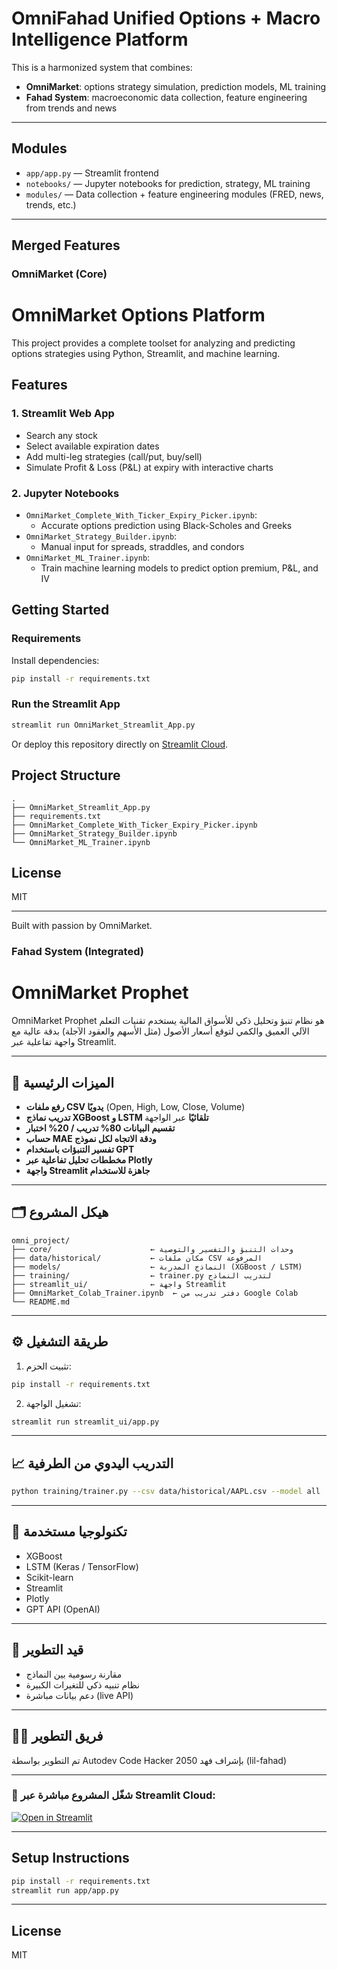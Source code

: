 
# OmniFahad Unified Options + Macro Intelligence Platform

This is a harmonized system that combines:
- **OmniMarket**: options strategy simulation, prediction models, ML training
- **Fahad System**: macroeconomic data collection, feature engineering from trends and news

---

## Modules

- `app/app.py` — Streamlit frontend
- `notebooks/` — Jupyter notebooks for prediction, strategy, ML training
- `modules/` — Data collection + feature engineering modules (FRED, news, trends, etc.)

---

## Merged Features

### OmniMarket (Core)
# OmniMarket Options Platform

This project provides a complete toolset for analyzing and predicting options strategies using Python, Streamlit, and machine learning.

## Features

### 1. Streamlit Web App
- Search any stock
- Select available expiration dates
- Add multi-leg strategies (call/put, buy/sell)
- Simulate Profit & Loss (P&L) at expiry with interactive charts

### 2. Jupyter Notebooks
- `OmniMarket_Complete_With_Ticker_Expiry_Picker.ipynb`:
  - Accurate options prediction using Black-Scholes and Greeks
- `OmniMarket_Strategy_Builder.ipynb`:
  - Manual input for spreads, straddles, and condors
- `OmniMarket_ML_Trainer.ipynb`:
  - Train machine learning models to predict option premium, P&L, and IV

## Getting Started

### Requirements
Install dependencies:
```bash
pip install -r requirements.txt
```

### Run the Streamlit App
```bash
streamlit run OmniMarket_Streamlit_App.py
```

Or deploy this repository directly on [Streamlit Cloud](https://streamlit.io/cloud).

## Project Structure
```
.
├── OmniMarket_Streamlit_App.py
├── requirements.txt
├── OmniMarket_Complete_With_Ticker_Expiry_Picker.ipynb
├── OmniMarket_Strategy_Builder.ipynb
└── OmniMarket_ML_Trainer.ipynb
```

## License
MIT

---

Built with passion by OmniMarket.

### Fahad System (Integrated)
# OmniMarket Prophet

OmniMarket Prophet هو نظام تنبؤ وتحليل ذكي للأسواق المالية يستخدم تقنيات التعلم الآلي العميق والكمي لتوقع أسعار الأصول (مثل الأسهم والعقود الآجلة) بدقة عالية مع واجهة تفاعلية عبر Streamlit.

---

## 🚀 الميزات الرئيسية

- **رفع ملفات CSV يدويًا** (Open, High, Low, Close, Volume)
- **تدريب نماذج XGBoost و LSTM تلقائيًا** عبر الواجهة
- **تقسيم البيانات 80% تدريب / 20% اختبار**
- **حساب MAE ودقة الاتجاه لكل نموذج**
- **تفسير التنبؤات باستخدام GPT**
- **مخططات تحليل تفاعلية عبر Plotly**
- **واجهة Streamlit جاهزة للاستخدام**

---

## 🗂️ هيكل المشروع

```
omni_project/
├── core/                      ← وحدات التنبؤ والتفسير والتوصية
├── data/historical/           ← مكان ملفات CSV المرفوعة
├── models/                    ← النماذج المدربة (XGBoost / LSTM)
├── training/                  ← trainer.py لتدريب النماذج
├── streamlit_ui/              ← واجهة Streamlit
├── OmniMarket_Colab_Trainer.ipynb  ← دفتر تدريب من Google Colab
└── README.md
```

---

## ⚙️ طريقة التشغيل

1. تثبيت الحزم:
```bash
pip install -r requirements.txt
```

2. تشغيل الواجهة:
```bash
streamlit run streamlit_ui/app.py
```

---

## 📈 التدريب اليدوي من الطرفية

```bash
python training/trainer.py --csv data/historical/AAPL.csv --model all
```

---

## 🧠 تكنولوجيا مستخدمة

- XGBoost
- LSTM (Keras / TensorFlow)
- Scikit-learn
- Streamlit
- Plotly
- GPT API (OpenAI)

---

## 🧪 قيد التطوير

- مقارنة رسومية بين النماذج
- نظام تنبيه ذكي للتغيرات الكبيرة
- دعم بيانات مباشرة (live API)

---

## 👨‍💻 فريق التطوير

تم التطوير بواسطة Autodev Code Hacker 2050 بإشراف فهد (lil-fahad)


---
### 🚀 شغّل المشروع مباشرة عبر Streamlit Cloud:
[![Open in Streamlit](https://static.streamlit.io/badges/streamlit_badge_black_white.svg)](https://streamlit.io)

---

## Setup Instructions

```bash
pip install -r requirements.txt
streamlit run app/app.py
```

---

## License

MIT
